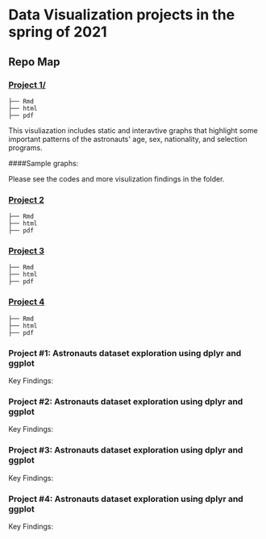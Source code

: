 # Data Visualization projects in the spring of 2021


## Repo Map

### [Project 1/]()
	├── Rmd
	├── html  
	├── pdf 
This visuliazation includes static and interavtive graphs that highlight some important patterns of the astronauts' age, sex, nationality, and selection programs.

####Sample graphs:

Please see the codes and more visulization findings in the folder.

### [Project 2]()
	├── Rmd
	├── html  
	├── pdf 
	
### [Project 3]()
	├── Rmd
	├── html  
	├── pdf 
	
### [Project 4]()
	├── Rmd
	├── html  
	├── pdf 

### Project #1: Astronauts dataset exploration using dplyr and ggplot
   
Key Findings:

### Project #2: Astronauts dataset exploration using dplyr and ggplot

Key Findings:

### Project #3: Astronauts dataset exploration using dplyr and ggplot

Key Findings:

### Project #4: Astronauts dataset exploration using dplyr and ggplot

Key Findings:


